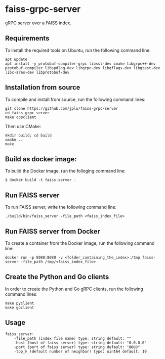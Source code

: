 # faiss-grpc-server

gRPC server over a FAISS index.

## Requirements
To install the required tools on Ubuntu, run the following command line:
```
apt update
apt install -y protobuf-compiler-grpc libssl-dev cmake libgrpc++-dev protobuf-compiler libspdlog-dev libgrpc-dev libgflags-dev libgtest-dev libc-ares-dev libprotobuf-dev
```

## Installation from source
To compile and install from source, run the following command lines:

```
git clone https://github.com/jplu/faiss-grpc-server
cd faiss-grpc-server
make cppclient
```

Then use CMake:

```
mkdir build; cd build
cmake ..
make
```

## Build as docker image:
To build the Docker image, run the folloging command line:

```
$ docker build -t faiss-server .
```

## Run FAISS server
To run FAISS server, write the following command line:
```
./build/bin/faiss_server -file_path <faiss_index_file>
```

## Run FAISS server from Docker
To create a container from the Docker image, run the following command line:
```
docker run -p 8080:8080 -v <folder_containing_the_index>:/tmp faiss-server -file_path /tmp/<faiss_index_file>
```

## Create the Python and Go clients
In order to create the Python and Go gRPC clients, run the following command lines:
```
make pyclient
make goclient
```

## Usage
```
faiss_server:
    -file_path (index file name) type: string default: ""
    -host (host of faiss server) type: string default: "0.0.0.0"
    -port (port of faiss server) type: string default: "8080"
    -top_k (default number of neighbor) type: uint64 default: 10
```
